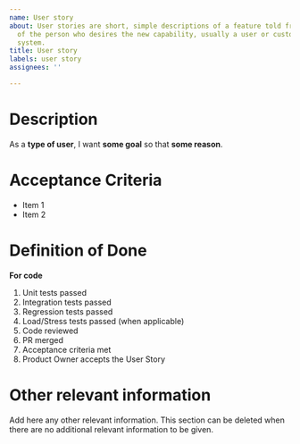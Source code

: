 ```yaml
---
name: User story
about: User stories are short, simple descriptions of a feature told from the perspective
  of the person who desires the new capability, usually a user or customer of the
  system.
title: User story
labels: user story
assignees: ''

---
```


# Description
As a **type of user**, I want **some goal** so that **some reason**.

# Acceptance Criteria

* Item 1
* Item 2

# Definition of Done

**For code**
1. Unit tests passed
1. Integration tests passed
1. Regression tests passed
1. Load/Stress tests passed (when applicable)
1. Code reviewed
1. PR merged
1. Acceptance criteria met
1. Product Owner accepts the User Story

# Other relevant information

Add here any other relevant information. This section can be deleted when there are no additional relevant information to be given.
